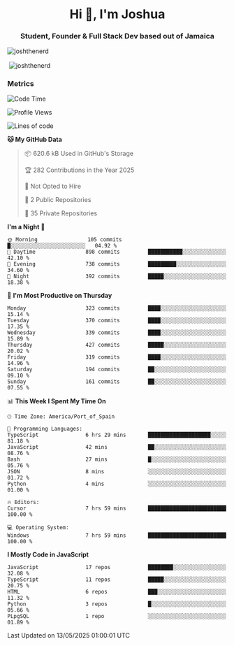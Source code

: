 <h1 align="center">Hi 👋, I'm Joshua</h1>
<h3 align="center">Student, Founder & Full Stack Dev based out of Jamaica</h3>

<p align="left"> <img src="https://komarev.com/ghpvc/?username=JoshTheDeveloperr" alt="joshthenerd" /> </p>

<p>&nbsp;<img align="center" src="https://github-readme-stats.vercel.app/api?username=JoshTheDeveloperr&show_icons=true&count_private=true" alt="joshthenerd" /></p>

### Metrics

<!--START_SECTION:waka-->
![Code Time](http://img.shields.io/badge/Code%20Time-1%2C260%20hrs%2052%20mins-blue)

![Profile Views](http://img.shields.io/badge/Profile%20Views-0-blue)

![Lines of code](https://img.shields.io/badge/From%20Hello%20World%20I%27ve%20Written-3.7%20million%20lines%20of%20code-blue)

**🐱 My GitHub Data** 

> 📦 620.6 kB Used in GitHub's Storage 
 > 
> 🏆 282 Contributions in the Year 2025
 > 
> 🚫 Not Opted to Hire
 > 
> 📜 2 Public Repositories 
 > 
> 🔑 35 Private Repositories 
 > 
**I'm a Night 🦉** 

```text
🌞 Morning                105 commits         █░░░░░░░░░░░░░░░░░░░░░░░░   04.92 % 
🌆 Daytime                898 commits         ███████████░░░░░░░░░░░░░░   42.10 % 
🌃 Evening                738 commits         █████████░░░░░░░░░░░░░░░░   34.60 % 
🌙 Night                  392 commits         █████░░░░░░░░░░░░░░░░░░░░   18.38 % 
```
📅 **I'm Most Productive on Thursday** 

```text
Monday                   323 commits         ████░░░░░░░░░░░░░░░░░░░░░   15.14 % 
Tuesday                  370 commits         ████░░░░░░░░░░░░░░░░░░░░░   17.35 % 
Wednesday                339 commits         ████░░░░░░░░░░░░░░░░░░░░░   15.89 % 
Thursday                 427 commits         █████░░░░░░░░░░░░░░░░░░░░   20.02 % 
Friday                   319 commits         ████░░░░░░░░░░░░░░░░░░░░░   14.96 % 
Saturday                 194 commits         ██░░░░░░░░░░░░░░░░░░░░░░░   09.10 % 
Sunday                   161 commits         ██░░░░░░░░░░░░░░░░░░░░░░░   07.55 % 
```


📊 **This Week I Spent My Time On** 

```text
🕑︎ Time Zone: America/Port_of_Spain

💬 Programming Languages: 
TypeScript               6 hrs 29 mins       ████████████████████░░░░░   81.18 % 
JavaScript               42 mins             ██░░░░░░░░░░░░░░░░░░░░░░░   08.76 % 
Bash                     27 mins             █░░░░░░░░░░░░░░░░░░░░░░░░   05.76 % 
JSON                     8 mins              ░░░░░░░░░░░░░░░░░░░░░░░░░   01.72 % 
Python                   4 mins              ░░░░░░░░░░░░░░░░░░░░░░░░░   01.00 % 

🔥 Editors: 
Cursor                   7 hrs 59 mins       █████████████████████████   100.00 % 

💻 Operating System: 
Windows                  7 hrs 59 mins       █████████████████████████   100.00 % 
```

**I Mostly Code in JavaScript** 

```text
JavaScript               17 repos            ████████░░░░░░░░░░░░░░░░░   32.08 % 
TypeScript               11 repos            █████░░░░░░░░░░░░░░░░░░░░   20.75 % 
HTML                     6 repos             ███░░░░░░░░░░░░░░░░░░░░░░   11.32 % 
Python                   3 repos             █░░░░░░░░░░░░░░░░░░░░░░░░   05.66 % 
PLpgSQL                  1 repo              ░░░░░░░░░░░░░░░░░░░░░░░░░   01.89 % 
```




 Last Updated on 13/05/2025 01:00:01 UTC
<!--END_SECTION:waka-->
